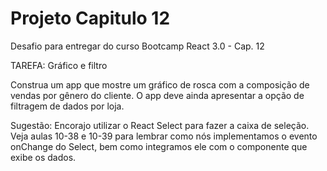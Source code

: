 # Projeto Capitulo 12

Desafio para entregar do curso Bootcamp React 3.0 - Cap. 12

TAREFA: Gráfico e filtro

Construa um app que mostre um gráfico de rosca com a composição de vendas por gênero do cliente. O app deve ainda apresentar a opção de filtragem de dados por loja.

Sugestão: Encorajo utilizar o React Select para fazer a caixa de seleção. Veja aulas 10-38 e 10-39 para lembrar como nós implementamos o evento onChange do Select, bem como integramos ele com o componente que exibe os dados.
